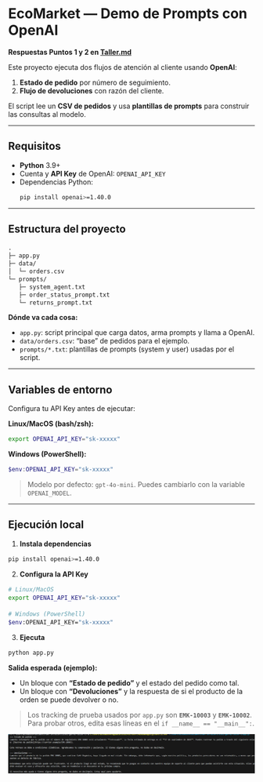 # EcoMarket — Demo de Prompts con OpenAI

**Respuestas Puntos 1 y 2 en [Taller.md](Taller.md)**

Este proyecto ejecuta dos flujos de atención al cliente usando **OpenAI**:
1) **Estado de pedido** por número de seguimiento.  
2) **Flujo de devoluciones** con razón del cliente.

El script lee un **CSV de pedidos** y usa **plantillas de prompts** para construir las consultas al modelo.

---

## Requisitos

- **Python** 3.9+  
- Cuenta y **API Key** de OpenAI: `OPENAI_API_KEY`  
- Dependencias Python:
  ```bash
  pip install openai>=1.40.0
  ```

---

## Estructura del proyecto

```
.
├─ app.py
├─ data/
│  └─ orders.csv
└─ prompts/
   ├─ system_agent.txt
   ├─ order_status_prompt.txt
   └─ returns_prompt.txt
```

**Dónde va cada cosa:**
- `app.py`: script principal que carga datos, arma prompts y llama a OpenAI.
- `data/orders.csv`: “base” de pedidos para el ejemplo.
- `prompts/*.txt`: plantillas de prompts (system y user) usadas por el script.

---

## Variables de entorno

Configura tu API Key antes de ejecutar:

**Linux/MacOS (bash/zsh):**
```bash
export OPENAI_API_KEY="sk-xxxxx"
```

**Windows (PowerShell):**
```powershell
$env:OPENAI_API_KEY="sk-xxxxx"
```

> Modelo por defecto: `gpt-4o-mini`. Puedes cambiarlo con la variable `OPENAI_MODEL`.

---

## Ejecución local

1) **Instala dependencias**
```bash
pip install openai>=1.40.0
```

2) **Configura la API Key**
```bash
# Linux/MacOS
export OPENAI_API_KEY="sk-xxxxx"

# Windows (PowerShell)
$env:OPENAI_API_KEY="sk-xxxxx"
```

3) **Ejecuta**
```bash
python app.py
```

**Salida esperada (ejemplo):**
- Un bloque con **“Estado de pedido”** y el estado del pedido como tal.
- Un bloque con **“Devoluciones”** y la respuesta de si el producto de la orden se puede devolver o no. 

> Los tracking de prueba usados por `app.py` son **`EMK-10003`** y **`EMK-10002`**.
> Para probar otros, edita esas líneas en el `if __name__ == "__main__":`.

![alt text](resultado.png)
